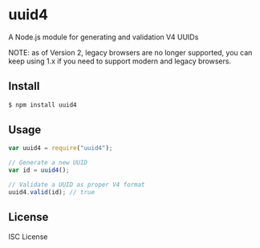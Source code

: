 # uuid4

A Node.js module for generating and validation V4 UUIDs

NOTE: as of Version 2, legacy browsers are no longer supported, you can keep using 1.x if you need
to support modern and legacy browsers.

## Install

```bash
$ npm install uuid4
```

## Usage

```javascript
var uuid4 = require("uuid4");

// Generate a new UUID
var id = uuid4();

// Validate a UUID as proper V4 format
uuid4.valid(id); // true
```

## License

ISC License
